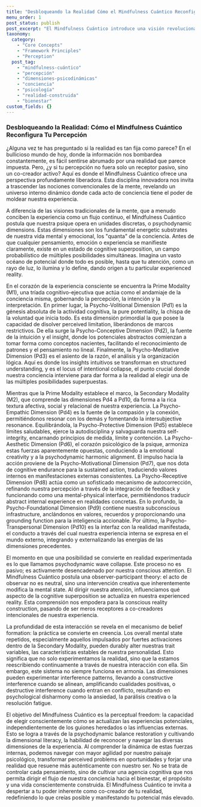 ```yaml
---
title: "Desbloqueando la Realidad Cómo el Mindfulness Cuántico Reconfigura Tu Percepción"
menu_order: 1
post_status: publish
post_excerpt: "El Mindfulness Cuántico introduce una visión revolucionaria de la conciencia, revelando cómo nuestra percepción activa moldea la realidad. Descubre las dimensiones psicodinámicas que componen tu experiencia interna y aprende a influir en el proceso de colapso para construir una vida más alineada con tu verdadero potencial."
taxonomy:
  category:
    - "Core Concepts"
    - "Framework Principles"
    - "Perception"
  post_tag:
    - "mindfulness-cuántico"
    - "percepción"
    - "dimensiones-psicodinámicas"
    - "conciencia"
    - "psicología"
    - "realidad-construida"
    - "bienestar"
custom_fields: {}
---
```


### Desbloqueando la Realidad: Cómo el Mindfulness Cuántico Reconfigura Tu Percepción

¿Alguna vez te has preguntado si la realidad es tan fija como parece? En el bullicioso mundo de hoy, donde la información nos bombardea constantemente, es fácil sentirse abrumado por una realidad que parece impuesta. Pero, ¿y si tu percepción no fuera solo un receptor pasivo, sino un co-creador activo? Aquí es donde el Mindfulness Cuántico ofrece una perspectiva profundamente liberadora. Esta disciplina innovadora nos invita a trascender las nociones convencionales de la mente, revelando un universo interno dinámico donde cada acto de conciencia tiene el poder de moldear nuestra experiencia.

A diferencia de las visiones tradicionales de la mente, que a menudo conciben la experiencia como un flujo continuo, el Mindfulness Cuántico postula que nuestra psique opera en unidades discretas, o psychodynamic dimensions. Estas dimensiones son los fundamental energetic substrates de nuestra vida mental y emocional, los "quanta" de la conciencia. Antes de que cualquier pensamiento, emoción o experiencia se manifieste claramente, existe en un estado de cognitive superposition, un campo probabilístico de múltiples posibilidades simultáneas. Imagina un vasto océano de potencial donde todo es posible, hasta que tu atención, como un rayo de luz, lo ilumina y lo define, dando origen a tu particular experienced reality.

En el corazón de la experiencia consciente se encuentra la Prime Modality (M1), una tríada cognitivo-ejecutiva que actúa como el andamiaje de la conciencia misma, gobernando la percepción, la intención y la interpretación. En primer lugar, la Psycho-Volitional Dimension (Pd1) es la génesis absoluta de la actividad cognitiva, la pure potentiality, la chispa de la voluntad que inicia todo. Es esta dimensión primordial la que posee la capacidad de disolver perceived limitation, liberándonos de marcos restrictivos. De ella surge la Psycho-Conceptive Dimension (Pd2), la fuente de la intuición y el insight, donde los potenciales abstractos comienzan a tomar forma como conceptos nacientes, facilitando el reconocimiento de patrones y el pensamiento no lineal. Finalmente, la Psycho-Meditative Dimension (Pd3) es el asiento de la razón, el análisis y la organización lógica. Aquí es donde los insights intuitivos se transforman en structured understanding, y es el locus of intentional collapse, el punto crucial donde nuestra conciencia interviene para dar forma a la realidad al elegir una de las múltiples posibilidades superpuestas.

Mientras que la Prime Modality establece el marco, la Secondary Modality (M2), que comprende las dimensiones Pd4 a Pd10, da forma a la rica textura afectiva, social y relacional de nuestra experiencia. La Psycho-Empathic Dimension (Pd4) es la fuente de la compasión y la conexión, permitiéndonos resonar con los demás y fomentando la intersubjective resonance. Equilibrándola, la Psycho-Protective Dimension (Pd5) establece límites saludables, ejerce la autodisciplina y salvaguarda nuestra self-integrity, encarnando principios de medida, límite y contención. La Psycho-Aesthetic Dimension (Pd6), el corazón psicológico de la psique, armoniza estas fuerzas aparentemente opuestas, conduciendo a la emotional creativity y a la psychodynamic harmonic alignment. El impulso hacia la acción proviene de la Psycho-Motivational Dimension (Pd7), que nos dota de cognitive endurance para la sustained action, traduciendo valores internos en manifestaciones externas consistentes. La Psycho-Receptive Dimension (Pd8) actúa como un sofisticado mecanismo de autocorrección, refinando nuestra percepción a través de la integración de feedback y funcionando como una mental-physical interface, permitiéndonos traducir abstract internal experience en realidades concretas. En lo profundo, la Psycho-Foundational Dimension (Pd9) contiene nuestra subconscious infrastructure, anclándonos en valores, recuerdos y proporcionando una grounding function para la inteligencia accionable. Por último, la Psycho-Transpersonal Dimension (Pd10) es la interfaz con la realidad manifestada, el conducto a través del cual nuestra experiencia interna se expresa en el mundo externo, integrando y externalizando las energías de las dimensiones precedentes.

El momento en que una posibilidad se convierte en realidad experimentada es lo que llamamos psychodynamic wave collapse. Este proceso no es pasivo; es activamente desencadenado por nuestra conscious attention. El Mindfulness Cuántico postula una observer-participant theory: el acto de observar no es neutral, sino una intervención creativa que inherentemente modifica la mental state. Al dirigir nuestra atención, influenciamos qué aspecto de la cognitive superposition se actualiza en nuestra experienced reality. Esta comprensión nos empodera para la conscious reality construction, pasando de ser meros receptores a co-creadores intencionales de nuestra experiencia.

La profundidad de esta interacción se revela en el mecanismo de belief formation: la práctica se convierte en creencia. Los overall mental state repetidos, especialmente aquellos impulsados por fuertes activaciones dentro de la Secondary Modality, pueden durably alter nuestras trait variables, las características estables de nuestra personalidad. Esto significa que no solo experimentamos la realidad, sino que la estamos reescribiendo continuamente a través de nuestra interacción con ella. Sin embargo, este sistema no siempre funciona en armonía. Las dimensiones pueden experimentar interference patterns, llevando a constructive interference cuando se alinean, amplificando cualidades positivas, o destructive interference cuando entran en conflicto, resultando en psychological disharmony como la ansiedad, la parálisis creativa o la resolución fatigue.

El objetivo del Mindfulness Cuántico es la perceptual freedom: la capacidad de elegir conscientemente cómo se actualizan las experiencias potenciales, independientemente de los guiones heredados o las influencias externas. Esto se logra a través de la psychodynamic balance restoration y cultivando la dimensional literacy, la habilidad de reconocer y navegar las diversas dimensiones de la experiencia. Al comprender la dinámica de estas fuerzas internas, podemos navegar con mayor agilidad por nuestro paisaje psicológico, transformar perceived problems en oportunidades y forjar una realidad que resuene más auténticamente con nuestro ser. No se trata de controlar cada pensamiento, sino de cultivar una agencia cognitiva que nos permita dirigir el flujo de nuestra conciencia hacia el bienestar, el propósito y una vida conscientemente construida. El Mindfulness Cuántico te invita a despertar a tu poder inherente como co-creador de tu realidad, redefiniendo lo que creías posible y manifestando tu potencial más elevado.